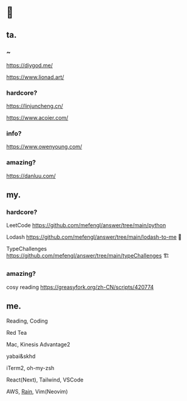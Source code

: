 # 👋

## ta.

### ~

https://diygod.me/

https://www.lionad.art/

### hardcore?

https://linjuncheng.cn/

https://www.acoier.com/

### info?

https://www.owenyoung.com/

### amazing?

https://danluu.com/

## my.

### hardcore?

LeetCode https://github.com/mefengl/answer/tree/main/python

Lodash https://github.com/mefengl/answer/tree/main/lodash-to-me 🚧

TypeChallenges https://github.com/mefengl/answer/tree/main/typeChallenges 🏗️

### amazing?

cosy reading https://greasyfork.org/zh-CN/scripts/420774

## me. 

Reading, Coding

Red Tea

Mac, Kinesis Advantage2

yabai&skhd

iTerm2, oh-my-zsh

React(Next), Tailwind, VSCode

AWS, [Rain](https://github.com/aws-cloudformation/rain), Vim(Neovim)
